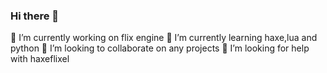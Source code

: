 ### Hi there 👋


🔭 I’m currently working on flix engine
🌱 I’m currently learning haxe,lua and python
👯 I’m looking to collaborate on any projects
🤔 I’m looking for help with haxeflixel
